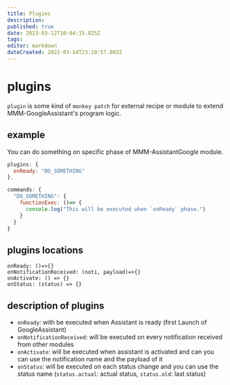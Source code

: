 ```yaml
---
title: Plugins
description: 
published: true
date: 2023-03-12T10:04:15.825Z
tags: 
editor: markdown
dateCreated: 2022-03-14T23:10:57.003Z
---
```


 # plugins
`plugin` is some kind of `monkey patch` for external recipe or module to extend MMM-GoogleAssistant's program logic.

## example
You can do something on specific phase of MMM-AssistantGoogle module.
```js
plugins: {
  onReady: "DO_SOMETHING"
},

commands: {
  "DO_SOMETHING": {
    functionExec: ()=> {
      console.log("This will be executed when `onReady` phase.")
    }
  }
}
```

## plugins locations
```
onReady: ()=>{}
onNotificationReceived: (noti, payload)=>{}
onActivate: () => {}
onStatus: (status) => {}
```

## description of plugins
* `onReady`: with be executed when Assistant is ready (first Launch of GoogleAssistant)
* `onNotificationReceived`: will be executed on every notification received from other modules
* `onActivate`: will be executed when assistant is activated and can you can use the notification name and the payload of it
* `onStatus`: will be executed on each status change and you can use the status name (`status.actual`: actual status, `status.old`: last status)